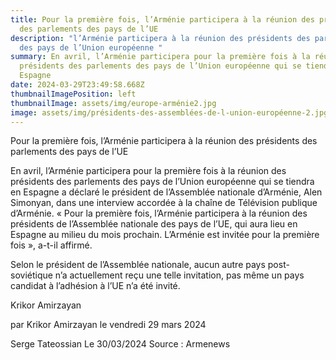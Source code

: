 ```yaml
---
title: Pour la première fois, l’Arménie participera à la réunion des présidents
  des parlements des pays de l’UE
description: "l’Arménie participera à la réunion des présidents des parlements
  des pays de l’Union européenne "
summary: En avril, l’Arménie participera pour la première fois à la réunion des
  présidents des parlements des pays de l’Union européenne qui se tiendra en
  Espagne
date: 2024-03-29T23:49:58.668Z
thumbnailImagePosition: left
thumbnailImage: assets/img/europe-arménie2.jpg
image: assets/img/présidents-des-assemblées-de-l-union-européenne-2.jpg
---
```

Pour la première fois, l’Arménie participera à la réunion des présidents des parlements des pays de l’UE


En avril, l’Arménie participera pour la première fois à la réunion des présidents des parlements des pays de l’Union européenne qui se tiendra en Espagne a déclaré le président de l’Assemblée nationale d’Arménie, Alen Simonyan, dans une interview accordée à la chaîne de Télévision publique d’Arménie.
« Pour la première fois, l’Arménie participera à la réunion des présidents de l’Assemblée nationale des pays de l’UE, qui aura lieu en Espagne au milieu du mois prochain. L’Arménie est invitée pour la première fois », a-t-il affirmé.

Selon le président de l’Assemblée nationale, aucun autre pays post-soviétique n’a actuellement reçu une telle invitation, pas même un pays candidat à l’adhésion à l’UE n’a été invité.

Krikor Amirzayan

par Krikor Amirzayan le vendredi 29 mars 2024

S﻿erge Tateossian Le 30/03/2024   Source : Armenews